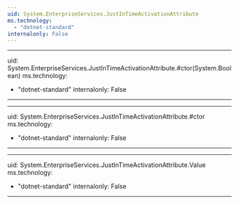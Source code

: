 ```yaml
---
uid: System.EnterpriseServices.JustInTimeActivationAttribute
ms.technology: 
  - "dotnet-standard"
internalonly: False
---
```


---
uid: System.EnterpriseServices.JustInTimeActivationAttribute.#ctor(System.Boolean)
ms.technology: 
  - "dotnet-standard"
internalonly: False
---

---
uid: System.EnterpriseServices.JustInTimeActivationAttribute.#ctor
ms.technology: 
  - "dotnet-standard"
internalonly: False
---

---
uid: System.EnterpriseServices.JustInTimeActivationAttribute.Value
ms.technology: 
  - "dotnet-standard"
internalonly: False
---
